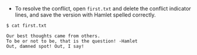 
* To resolve the conflict, open `first.txt` and delete the conflict indicator lines, and save the version with Hamlet spelled correctly.  

```
$ cat first.txt

Our best thoughts came from others.
To be or not to be, that is the question! -Hamlet
Out, damned spot! Out, I say!
```

